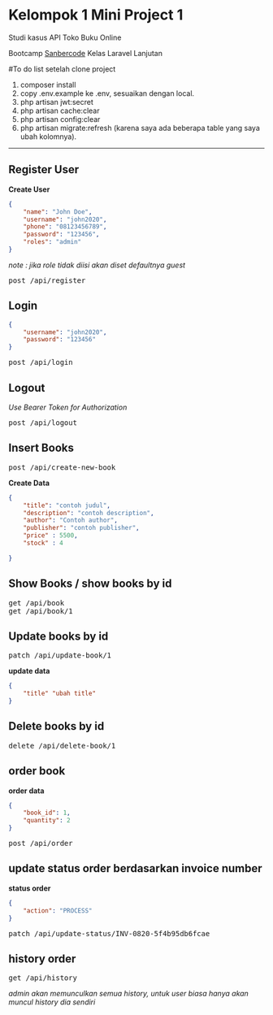 # Kelompok 1 Mini Project 1  
Studi kasus API Toko Buku Online  

Bootcamp [Sanbercode](http://sanbercode.com/) Kelas Laravel Lanjutan

#To do list setelah clone project
1. composer install
2. copy .env.example ke .env, sesuaikan dengan local.
3. php artisan jwt:secret
4. php artisan cache:clear
5. php artisan config:clear
6. php artisan migrate:refresh (karena saya ada beberapa table yang saya ubah kolomnya).

---
## Register User

**Create User**
```json
{
    "name": "John Doe",
    "username": "john2020",
    "phone": "08123456789",
    "password": "123456",
    "roles": "admin"
}

```
_note : jika role tidak diisi akan diset defaultnya guest_  
<pre>
post /api/register
</pre>

## Login
```json
{
    "username": "john2020",
    "password": "123456"
}

```
<pre>
post /api/login
</pre>

## Logout
_Use Bearer Token for Authorization_  
<pre>
post /api/logout
</pre>  

## Insert Books
<pre>
post /api/create-new-book
</pre>

**Create Data**
```json
{
    "title": "contoh judul",
    "description": "contoh description",
    "author": "Contoh author",
    "publisher": "contoh publisher",
    "price" : 5500,
    "stock" : 4
    
}
```
## Show Books / show books by id
<pre>
get /api/book
get /api/book/1
</pre>

## Update books by id
<pre>
patch /api/update-book/1
</pre>

**update data**
```json
{
    "title" "ubah title"
}
```

## Delete books by id
<pre>
delete /api/delete-book/1
</pre>

## order book

**order data**  
```json
{
    "book_id": 1,
    "quantity": 2
}
```

<pre>
post /api/order
</pre>

## update status order berdasarkan invoice number

**status order**  
```json
{
    "action": "PROCESS"
}
```

<pre>
patch /api/update-status/INV-0820-5f4b95db6fcae
</pre>

## history order
<pre>
get /api/history
</pre>  
_admin akan memunculkan semua history, untuk user biasa hanya akan muncul history dia sendiri_  